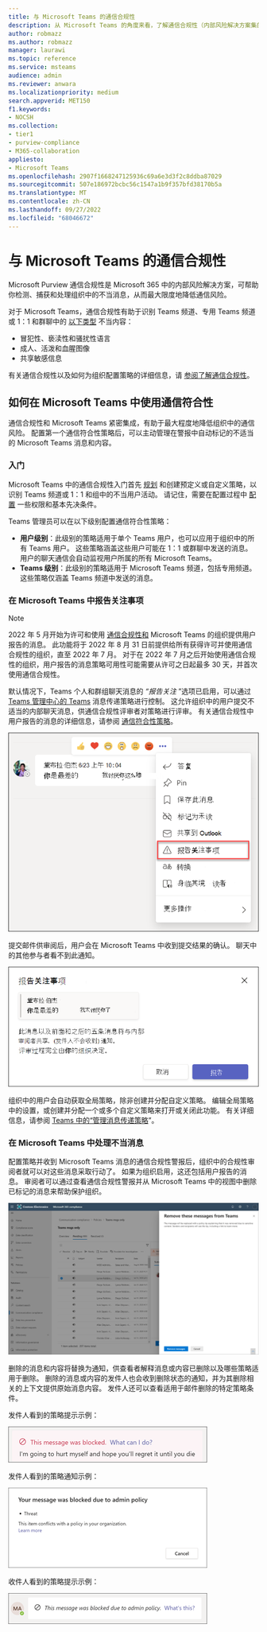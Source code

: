 ```yaml
---
title: 与 Microsoft Teams 的通信合规性
description: 从 Microsoft Teams 的角度来看，了解通信合规性（内部风险解决方案集的一部分） (这是 M365 通信合规性功能) 的一部分。
author: robmazz
ms.author: robmazz
manager: laurawi
ms.topic: reference
ms.service: msteams
audience: admin
ms.reviewer: anwara
ms.localizationpriority: medium
search.appverid: MET150
f1.keywords:
- NOCSH
ms.collection:
- tier1
- purview-compliance
- M365-collaboration
appliesto:
- Microsoft Teams
ms.openlocfilehash: 2907f1668247125936c69a6e3d3f2c8ddba87029
ms.sourcegitcommit: 507e186972bcbc56c1547a1b9f357bfd38170b5a
ms.translationtype: MT
ms.contentlocale: zh-CN
ms.lasthandoff: 09/27/2022
ms.locfileid: "68046672"
---
```

# <a name="communication-compliance-with-microsoft-teams"></a>与 Microsoft Teams 的通信合规性

Microsoft Purview 通信合规性是 Microsoft 365 中的内部风险解决方案，可帮助你检测、捕获和处理组织中的不当消息，从而最大限度地降低通信风险。

对于 Microsoft Teams，通信合规性有助于识别 Teams 频道、专用 Teams 频道或 1：1 和群聊中的 [以下类型](/microsoft-365/compliance/communication-compliance-feature-reference) 不当内容：

- 冒犯性、亵渎性和骚扰性语言
- 成人、活泼和血腥图像
- 共享敏感信息

有关通信合规性以及如何为组织配置策略的详细信息，请 [参阅了解通信合规性](/microsoft-365/compliance/communication-compliance)。

## <a name="how-to-use-communication-compliance-in-microsoft-teams"></a>如何在 Microsoft Teams 中使用通信符合性

通信合规性和 Microsoft Teams 紧密集成，有助于最大程度地降低组织中的通信风险。 配置第一个通信符合性策略后，可以主动管理在警报中自动标记的不适当的 Microsoft Teams 消息和内容。

### <a name="getting-started"></a>入门

Microsoft Teams 中的通信合规性入门首先 [规划](/microsoft-365/compliance/communication-compliance-plan) 和创建预定义或自定义策略，以识别 Teams 频道或 1：1 和组中的不当用户活动。 请记住，需要在配置过程中 [配置](/microsoft-365/compliance/communication-compliance-configure) 一些权限和基本先决条件。

Teams 管理员可以在以下级别配置通信符合性策略：

- **用户级别**：此级别的策略适用于单个 Teams 用户，也可以应用于组织中的所有 Teams 用户。 这些策略涵盖这些用户可能在 1：1 或群聊中发送的消息。 用户的聊天通信会自动监视用户所属的所有 Microsoft Teams。
- **Teams 级别**：此级别的策略适用于 Microsoft Teams 频道，包括专用频道。 这些策略仅涵盖 Teams 频道中发送的消息。

### <a name="report-a-concern-in-microsoft-teams"></a>在 Microsoft Teams 中报告关注事项

>[!NOTE]
>2022 年 5 月开始为许可和使用 [通信合规性和](/microsoft-365/compliance/communication-compliance-configure#subscriptions-and-licensing) Microsoft Teams 的组织提供用户报告的消息。 此功能将于 2022 年 8 月 31 日前提供给所有获得许可并使用通信合规性的组织，直至 2022 年 7 月。 对于在 2022 年 7 月之后开始使用通信合规性的组织，用户报告的消息策略可用性可能需要从许可之日起最多 30 天，并首次使用通信合规性。

默认情况下，Teams 个人和群组聊天消息的 *“报告关注* ”选项已启用，可以通过 [Teams 管理中心的 Teams](/microsoftteams/manage-teams-in-modern-portal) 消息传递策略进行控制。 这允许组织中的用户提交不适当的内部聊天消息，供通信合规性评审者对策略进行评审。 有关通信合规性中用户报告的消息的详细信息，请参阅 [通信符合性策略](/microsoft-365/compliance/communication-compliance-policies#user-reported-messages-policy)。

![报告关注菜单。](./media/communication-compliance-report-a-concern-full-menu.png)

提交邮件供审阅后，用户会在 Microsoft Teams 中收到提交结果的确认。 聊天中的其他参与者看不到此通知。

![报告关注确认。](./media/communication-compliance-report-a-concern.png)

组织中的用户会自动获取全局策略，除非创建并分配自定义策略。 编辑全局策略中的设置，或创建并分配一个或多个自定义策略来打开或关闭此功能。 有关详细信息，请参阅 [Teams 中的“管理消息传递策略](/microsoftteams/messaging-policies-in-teams)”。

### <a name="act-on-inappropriate-messages-in-microsoft-teams"></a>在 Microsoft Teams 中处理不当消息

配置策略并收到 Microsoft Teams 消息的通信合规性警报后，组织中的合规性审阅者就可以对这些消息采取行动了。 如果为组织启用，这还包括用户报告的消息。 审阅者可以通过查看通信合规性警报并从 Microsoft Teams 中的视图中删除已标记的消息来帮助保护组织。

![在 Teams 中删除消息。](./media/communication-compliance-remove-teams-message.png)

删除的消息和内容将替换为通知，供查看者解释消息或内容已删除以及哪些策略适用于删除。 删除的消息或内容的发件人也会收到删除状态的通知，并为其删除相关的上下文提供原始消息内容。 发件人还可以查看适用于邮件删除的特定策略条件。

发件人看到的策略提示示例：

![发件人策略提示。](./media/communication-compliance-warning-1.png)

发件人看到的策略通知示例：

![发件人策略条件信息。](./media/communication-compliance-warning-2.png)

收件人看到的策略提示示例：

![收件人的策略提示。](./media/communication-compliance-warning-3.png)